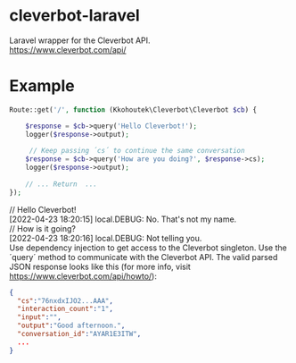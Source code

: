 # cleverbot-laravel
Laravel wrapper for the Cleverbot API.\
https://www.cleverbot.com/api/
# Example
```php
Route::get('/', function (Kkohoutek\Cleverbot\Cleverbot $cb) {

    $response = $cb->query('Hello Cleverbot!');  
    logger($response->output);
    
     // Keep passing ´cs´ to continue the same conversation
    $response = $cb->query('How are you doing?', $response->cs);  
    logger($response->output);
    
    // ... Return  ...
});
```

// Hello Cleverbot!\
[2022-04-23 18:20:15] local.DEBUG: No. That's not my name. \
// How is it going?\
[2022-04-23 18:20:16] local.DEBUG: Not telling you.\
Use dependency injection to get access to the Cleverbot singleton. Use the ´query´ method to communicate with the Cleverbot API. The valid parsed JSON response looks like this (for more info, visit https://www.cleverbot.com/api/howto/):
```json
{
  "cs":"76nxdxIJO2...AAA",
  "interaction_count":"1",
  "input":"",
  "output":"Good afternoon.",
  "conversation_id":"AYAR1E3ITW",
  ...
}
```
